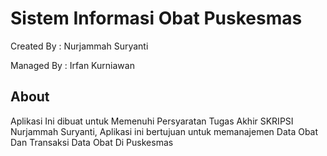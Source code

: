 # Sistem Informasi Obat Puskesmas

Created By : Nurjammah Suryanti

Managed By : Irfan Kurniawan

## About

Aplikasi Ini dibuat untuk Memenuhi Persyaratan Tugas Akhir SKRIPSI Nurjammah Suryanti, Aplikasi ini bertujuan untuk memanajemen Data Obat Dan Transaksi Data Obat Di Puskesmas
